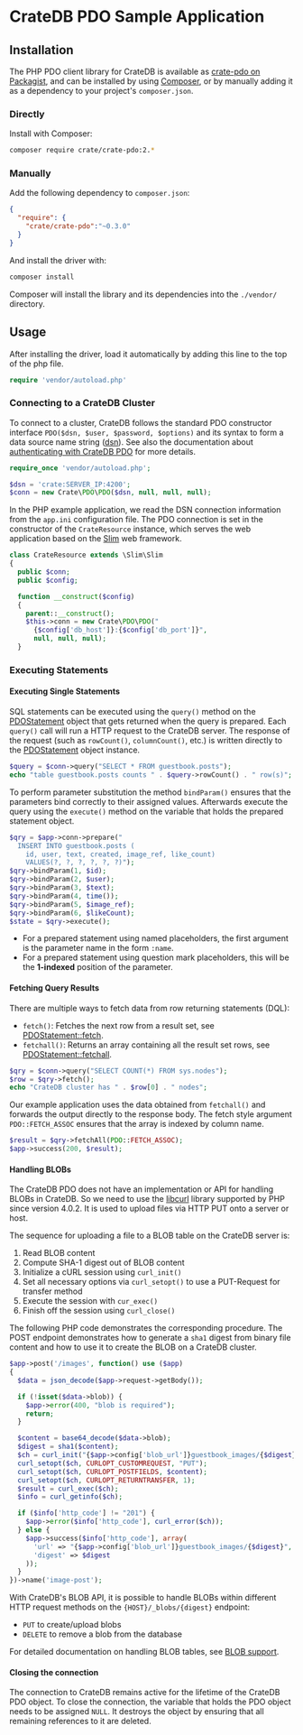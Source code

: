 # CrateDB PDO Sample Application

## Installation
The PHP PDO client library for CrateDB is available as [crate-pdo on
Packagist], and can be installed by using [Composer], or by manually
adding it as a dependency to your project's `composer.json`.

### Directly
Install with Composer:

```bash
composer require crate/crate-pdo:2.*
```

### Manually
Add the following dependency to `composer.json`:

```json
{
  "require": {
    "crate/crate-pdo":"~0.3.0"
  }
}
```

And install the driver with:

```bash
composer install
```

Composer will install the library and its dependencies into the `./vendor/` directory.

## Usage
After installing the driver, load it automatically by adding this line to the top of the php file.

```php
require 'vendor/autoload.php'
```

### Connecting to a CrateDB Cluster
To connect to a cluster, CrateDB follows the standard PDO constructor interface
`PDO($dsn, $user, $password, $options)` and its syntax to form a data source name
string ([dsn]). See also the documentation about [authenticating with CrateDB PDO]
for more details.

```php
require_once 'vendor/autoload.php';

$dsn = 'crate:SERVER_IP:4200';
$conn = new Crate\PDO\PDO($dsn, null, null, null);
```

In the PHP example application, we read the DSN connection information from the
`app.ini` configuration file. The PDO connection is set in the constructor of
the  `CrateResource` instance, which serves the web application based on the
[Slim] web framework.

```php
class CrateResource extends \Slim\Slim
{
  public $conn;
  public $config;

  function __construct($config)
  {
    parent::__construct();
    $this->conn = new Crate\PDO\PDO("
      {$config['db_host']}:{$config['db_port']}",
      null, null, null);
  }
```

### Executing Statements
#### Executing Single Statements
SQL statements can be executed using the `query()` method on the [PDOStatement]
object that gets returned when the query is prepared. Each `query()` call
will run a HTTP request to the CrateDB server. The response of the request
(such as `rowCount()`, `columnCount()`, etc.) is written directly to the
[PDOStatement] object instance.

```php
$query = $conn->query("SELECT * FROM guestbook.posts");
echo "table guestbook.posts counts " . $query->rowCount() . " row(s)";
```

To perform parameter substitution the method `bindParam()` ensures that the
parameters bind correctly to their assigned values. Afterwards execute the
query using the `execute()` method on the variable that holds the prepared
statement object.

```php
$qry = $app->conn->prepare("
  INSERT INTO guestbook.posts (
    id, user, text, created, image_ref, like_count)
    VALUES(?, ?, ?, ?, ?, ?)");
$qry->bindParam(1, $id);
$qry->bindParam(2, $user);
$qry->bindParam(3, $text);
$qry->bindParam(4, time());
$qry->bindParam(5, $image_ref);
$qry->bindParam(6, $likeCount);
$state = $qry->execute();
```

- For a prepared statement using named placeholders, the first argument is the
  parameter name in the form `:name`.
- For a prepared statement using question mark placeholders, this will be the
  **1-indexed** position of the parameter.

#### Fetching Query Results
There are multiple ways to fetch data from row returning statements (DQL):

- `fetch()`: Fetches the next row from a result set, see [PDOStatement::fetch].
- `fetchall()`: Returns an array containing all the result set rows, see [PDOStatement::fetchall].

```php
$qry = $conn->query("SELECT COUNT(*) FROM sys.nodes");
$row = $qry->fetch();
echo "CrateDB cluster has " . $row[0] . " nodes";
```

Our example application uses the data obtained from `fetchall()` and forwards the output directly to the response body. The fetch style argument `PDO::FETCH_ASSOC` ensures that the array is indexed by column name.

```php
$result = $qry->fetchAll(PDO::FETCH_ASSOC);
$app->success(200, $result);
```

#### Handling BLOBs
The CrateDB PDO does not have an implementation or API for handling BLOBs in
CrateDB. So we need to use the [libcurl] library supported by PHP since
version 4.0.2. It is used to upload files via HTTP PUT onto a server or host.

The sequence for uploading a file to a BLOB table on the CrateDB server is:

1. Read BLOB content
2. Compute SHA-1 digest out of BLOB content
3. Initialize a cURL session using `curl_init()`
4. Set all necessary options via `curl_setopt()` to use a PUT-Request for transfer method
5. Execute the session with `cur_exec()`
6. Finish off the session using `curl_close()`

The following PHP code demonstrates the corresponding procedure. The POST
endpoint demonstrates how to generate a `sha1` digest from binary file content
and how to use it to create the BLOB on a CrateDB cluster.

```php
$app->post('/images', function() use ($app)
{
  $data = json_decode($app->request->getBody());

  if (!isset($data->blob)) {
    $app->error(400, "blob is required");
    return;
  }

  $content = base64_decode($data->blob);
  $digest = sha1($content);
  $ch = curl_init("{$app->config['blob_url']}guestbook_images/{$digest}");
  curl_setopt($ch, CURLOPT_CUSTOMREQUEST, "PUT");
  curl_setopt($ch, CURLOPT_POSTFIELDS, $content);
  curl_setopt($ch, CURLOPT_RETURNTRANSFER, 1);
  $result = curl_exec($ch);
  $info = curl_getinfo($ch);

  if ($info['http_code'] != "201") {
    $app->error($info['http_code'], curl_error($ch));
  } else {
    $app->success($info['http_code'], array(
      'url' => "{$app->config['blob_url']}guestbook_images/{$digest}",
      'digest' => $digest
    ));
  }
})->name('image-post');
```

With CrateDB's BLOB API, it is possible to handle BLOBs within different HTTP
request methods on the `{HOST}/_blobs/{digest}` endpoint:

- `PUT` to create/upload blobs
- `DELETE` to remove a blob from the database

For detailed documentation on handling BLOB tables, see [BLOB support].

#### Closing the connection
The connection to CrateDB remains active for the lifetime of the CrateDB PDO
object. To close the connection, the variable that holds the PDO object needs
to be assigned `NULL`. It destroys the object by ensuring that all remaining
references to it are deleted.


[authenticating with CrateDB PDO]: https://crate.io/docs/pdo/en/latest/connect.html#get-a-connection
[BLOB support]: https://crate.io/docs/reference/blob.html
[Composer]: https://getcomposer.org/
[crate-pdo on Packagist]: https://packagist.org/packages/crate/crate-pdo
[dsn]: https://en.wikipedia.org/wiki/Data_source_name
[libcurl]: https://www.php.net/manual/en/intro.curl.php
[PDOStatement]: https://www.php.net/manual/en/class.pdostatement.php
[PDOStatement::fetch]: https://www.php.net/manual/en/pdostatement.fetch.php
[PDOStatement::fetchall]: https://www.php.net/manual/en/pdostatement.fetchall.php
[Slim]: https://www.slimframework.com/
